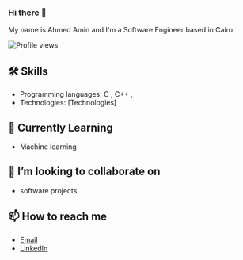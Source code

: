 ### Hi there 👋 

My name is Ahmed Amin and I'm a Software Engineer based in Cairo. 

![Profile views](https://gpvc.arturio.dev/A7med-Amin)


## 🛠️ Skills
- Programming languages: C , C++ ,
- Technologies: [Technologies]

## 🌱 Currently Learning
- Machine learning

## 👯 I’m looking to collaborate on 
- software projects


## 📫 How to reach me
- [Email](aahmedameen2000@gmail.com)
- [LinkedIn](https://www.linkedin.com/in/ahmed-ameen-613098194)


<!--
**A7med-Amin/A7med-Amin** is a ✨ _special_ ✨ repository because its `README.md` (this file) appears on your GitHub profile.

Here are some ideas to get you started:

- 🔭 I’m currently working on ...
- 🌱 I’m currently learning ...
- 👯 I’m looking to collaborate on ...
- 🤔 I’m looking for help with ...
- 💬 Ask me about ...
- 📫 How to reach me: ...
- 😄 Pronouns: ...
- ⚡ Fun fact: ...
-->
